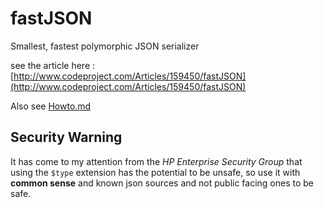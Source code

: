 # fastJSON


Smallest, fastest polymorphic JSON serializer

see the article here : [http://www.codeproject.com/Articles/159450/fastJSON](http://www.codeproject.com/Articles/159450/fastJSON)

Also see [Howto.md](Howto.md)

## Security Warning

It has come to my attention from the *HP Enterprise Security Group* that using the `$type` extension has the potential to be unsafe, so use it with **common sense** and known json sources and not public facing ones to be safe.
